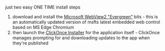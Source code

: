 just two easy ONE TIME install steps
1. download and install the [Microsoft WebView2 "Evergreen"](https://go.microsoft.com/fwlink/p/?LinkId=2124703) bits - this is an automatically updated version of msfts latest embedded web control based on MS Edge Chromium
1. then launch the [ClickOnce Installer](https://beejstor.z5.web.core.windows.net/VipLeagueWpf.application) for the application itself - ClickOnce manages prompting for and downloading updates to the app when they're published
